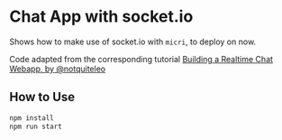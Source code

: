 Chat App with socket.io
=======================

Shows how to make use of socket.io with `micri`, to deploy on now.

Code adapted from the corresponding tutorial
[Building a Realtime Chat Webapp, by @notquiteleo](https://zeit.co/docs/examples/chat) 

How to Use
----------

```bash
npm install
npm run start
```
